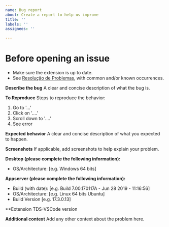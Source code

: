 ```yaml
---
name: Bug report
about: Create a report to help us improve
title: ''
labels: ''
assignees: ''

---
```

# Before opening an issue

- Make sure the extension is up to date.
- See [Resolução de Problemas](TROUBLESHOOTING.md#problemas-gerais), with common and/or known occurrences.

**Describe the bug**
A clear and concise description of what the bug is.

**To Reproduce**
Steps to reproduce the behavior:
1. Go to '...'
2. Click on '....'
3. Scroll down to '....'
4. See error

**Expected behavior**
A clear and concise description of what you expected to happen.

**Screenshots**
If applicable, add screenshots to help explain your problem.

**Desktop (please complete the following information):**
 - OS/Architecture: [e.g. Windows 64 bits]

**Appserver (please complete the following information):**
 - Build (with date): [e.g. Build 7.00.170117A - Jun 28 2019 - 11:16:56]
 - OS/Architecture: [e.g. Linux 64 bits Ubuntu]
 - Build Version [e.g. 17.3.0.13]

**Extension TDS-VSCode version

**Additional context**
Add any other context about the problem here.
